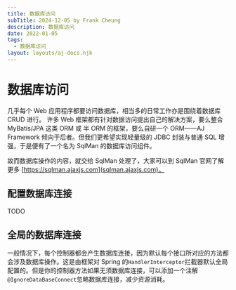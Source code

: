 ```yaml
---
title: 数据库访问
subTitle: 2024-12-05 by Frank Cheung
description: 数据库访问
date: 2022-01-05
tags:
  - 数据库访问
layout: layouts/aj-docs.njk
---
```


# 数据库访问

几乎每个 Web 应用程序都要访问数据库，相当多的日常工作亦是围绕着数据库 CRUD 进行。
许多 Web 框架都有针对数据访问提出自己的解决方案，要么整合 MyBatis/JPA 这类 ORM 或 半 ORM 的框架，要么自研一个 ORM——AJ Framework 倾向于后者。但我们更希望实现轻量级的 JDBC 封装与普通 SQL 增强，于是便有了一个名为 SqlMan 的数据库访问组件。

故而数据库操作的内容，就交给 SqlMan 处理了，大家可以到 SqlMan 官网了解更多 [https://sqlman.ajaxjs.com](sqlman.ajaxjs.com)。

## 配置数据库连接

TODO

## 全局的数据库连接

一般情况下，每个控制器都会产生数据库连接，因为默认每个接口所对应的方法都会涉及数据库操作。这是由框架对 Spring 的`HandlerInterceptor`拦截器默认全局配置的。但是你的控制器方法如果无须数据库连接，可以添加一个注解`@IgnoreDataBaseConnect`忽略数据库连接，减少资源消耗。